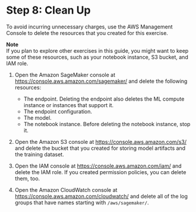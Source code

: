 # Step 8: Clean Up<a name="ex1-cleanup"></a>

To avoid incurring unnecessary charges, use the AWS Management Console to delete the resources that you created for this exercise\. 

**Note**  
If you plan to explore other exercises in this guide, you might want to keep some of these resources, such as your notebook instance, S3 bucket, and IAM role\.

1. Open the Amazon SageMaker console at [https://console\.aws\.amazon\.com/sagemaker/](https://console.aws.amazon.com/sagemaker/) and delete the following resources:
   + The endpoint\. Deleting the endpoint also deletes the ML compute instance or instances that support it\.
   + The endpoint configuration\.
   + The model\.
   + The notebook instance\. Before deleting the notebook instance, stop it\. 

1. Open the Amazon S3 console at [https://console\.aws\.amazon\.com/s3/](https://console.aws.amazon.com/s3/) and delete the bucket that you created for storing model artifacts and the training dataset\. 

1. Open the IAM console at [https://console\.aws\.amazon\.com/iam/](https://console.aws.amazon.com/iam/) and delete the IAM role\. If you created permission policies, you can delete them, too\.

1. Open the Amazon CloudWatch console at [https://console\.aws\.amazon\.com/cloudwatch/](https://console.aws.amazon.com/cloudwatch/) and delete all of the log groups that have names starting with `/aws/sagemaker/`\.
